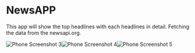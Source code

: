 # NewsAPP
This app will show the top headlines with each headlines in detail. Fetching the data from the newsapi.org. 
<!-- ![Screenshot_2022-05-21-18-36-19-89_1d289297a8a04c8880f23f9251921adc](https://user-images.githubusercontent.com/101714917/169653030-0a4bd2bd-3f72-4aeb-9feb-e6c0431e468f.jpg)
![Screenshot_2022-05-21-18-36-35-84_1d289297a8a04c8880f23f9251921adc](https://user-images.githubusercontent.com/101714917/169653049-328a4de2-6dd6-4237-8b59-fa2dbe4490c8.jpg)
![Screenshot_2022-05-21-18-37-21-20_1d289297a8a04c8880f23f9251921adc](https://user-images.githubusercontent.com/101714917/169653156-6c228e89-1a24-45a7-a449-afbac773b379.jpg) -->



![Phone Screenshot 3](https://user-images.githubusercontent.com/101714917/174407470-1dba0813-041e-4a52-b04f-90e417aedd52.jpg)![Phone Screenshot 4](https://user-images.githubusercontent.com/101714917/174407493-ff8ea151-3706-4bf6-962d-0d821fa817b4.jpg)![Phone Screenshot 5](https://user-images.githubusercontent.com/101714917/174407500-bd444819-426c-462f-a99c-0702ff792d3d.jpg)


